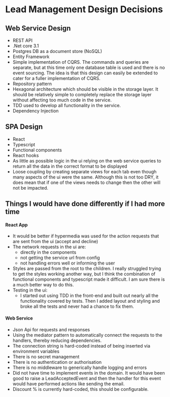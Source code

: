 # Lead Management Design Decisions

## Web Service Design
* REST API
* .Net core 3.1
* Postgres DB as a document store (NoSQL)
* Entity Framework
* Simple implementation of CQRS.  The commands and queries are separate, but at this time only one database table is used and there is no event sourcing.  The idea is that this design can easily be extended to cater for a fuller implementation of CQRS.
* Repository pattern
* Hexagonal architecture which should be visible in the storage layer.  It should be relatively simple to completely replace the storage layer without affecting too much code in the service.
* TDD used to develop all functionality in the service.
* Dependency Injection

## SPA Design
* React
* Typescript
* Functional components
* React hooks
* As little as possible logic in the ui relying on the web service queries to return all the data in the correct format to be displayed
* Loose coupling by creating separate views for each tab even though many aspects of the ui were the same.  Although this is not too DRY, it does mean that if one of the views needs to change then the other will not be impacted.

## Things I would have done differently if I had more time
#### React App
* It would be better if hypermedia was used for the action requests that are sent from the ui (accept and decline)
* The network requests in the ui are:
    * directly in the components
    * not getting the service url from config
    * not handling errors well or informing the user
* Styles are passed from the root to the children.  I really struggled trying to get the styles working another way, but I think the combination of functional components and typescript made it difficult.  I am sure there is a much better way to do this.
* Testing in the ui:
    * I started out using TDD in the front-end and built out nearly all the functionality covered by tests.  Then I added layout and styling and broke all the tests and never had a chance to fix them.

#### Web Service
* Json Api for requests and responses
* Using the mediator pattern to automatically connect the requests to the handlers, thereby reducing dependencies.
* The connection string is hard-coded instead of being inserted via environment variables
* There is no secret management
* There is no authentication or authorisation
* There is no middleware to generically handle logging and errors
* Did not have time to implement events in the domain.  It would have been good to raise a LeadAcceptedEvent and then the handler for this event would have performed actions like sending the email.
* Discount % is currently hard-coded, this should be configurable.
